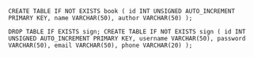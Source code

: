`CREATE TABLE IF NOT EXISTS book (
    id INT UNSIGNED AUTO_INCREMENT PRIMARY KEY,
    name VARCHAR(50),
    author VARCHAR(50)
    );`

`DROP TABLE IF EXISTS sign;
CREATE TABLE IF NOT EXISTS sign (
    id INT UNSIGNED AUTO_INCREMENT PRIMARY KEY,
    username VARCHAR(50),
    password VARCHAR(50),
    email VARCHAR(50),
    phone VARCHAR(20)
    );`